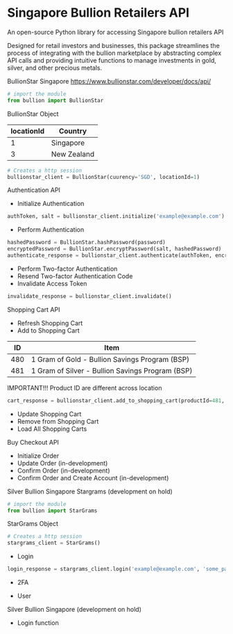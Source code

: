   # Singapore Bullion Retailers API

An open-source Python library for accessing Singapore bullion retailers API

Designed for retail investors and businesses, this package streamlines the process of integrating with the bullion marketplace by abstracting complex API calls and providing intuitive functions to manage investments in gold, silver, and other precious metals.

BullionStar Singapore https://www.bullionstar.com/developer/docs/api/


```python
# import the module
from bullion import BullionStar
```

BullionStar Object

| locationId | Country |
| -------- | ------- |
| 1 | Singapore |
| 3 | New Zealand |

```python
# Creates a http session
bullionstar_client = BullionStar(cuurency='SGD', locationId=1)
```

Authentication API
- Initialize Authentication
```python
authToken, salt = bullionstar_client.initialize('example@example.com')
```
- Perform Authentication
```python
hashedPassword = BullionStar.hashPassword(password)
encryptedPassword = BullionStar.encryptPassword(salt, hashedPassword)
authenticate_response = bullionstar_client.authenticate(authToken, encryptedPassword)
```
- Perform Two-factor Authentication
- Resend Two-factor Authentication Code
- Invalidate Access Token
```python
invalidate_response = bullionstar_client.invalidate()
```

Shopping Cart API
- Refresh Shopping Cart
- Add to Shopping Cart

| ID | Item |
| -------- | ------- |
| 480 | 1 Gram of Gold - Bullion Savings Program (BSP) |
| 481 | 1 Gram of Silver - Bullion Savings Program (BSP) |

IMPORTANT!!! Product ID are different across location
```python
cart_response = bullionstar_client.add_to_shopping_cart(productId=481, quantity=32)
```
- Update Shopping Cart
- Remove from Shopping Cart
- Load All Shopping Carts

Buy Checkout API
- Initialize Order
- Update Order (in-development)
- Confirm Order (in-development)
- Confirm Order and Create Account (in-development)


Silver Bullion Singapore Stargrams (development on hold)
```python
# import the module
from bullion import StarGrams
```
StarGrams Object
```python
# Creates a http session
stargrams_client = StarGrams()
```
- Login
```python
login_response = stargrams_client.login('example@example.com', 'some_password')
```
- 2FA
<!-- ```python
``` -->
- User
<!-- ```python
``` -->


Silver Bullion Singapore (development on hold)
- Login function


